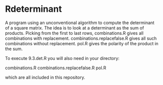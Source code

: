 # Rdeterminant
A program using an unconventional algorithm to compute the determinant of a square matrix.
The idea is to look at a determinant as the sum of products.
Picking from the first to last rows, combinations.R gives all combinations with replacement. combinations.replacefalse.R gives all such combinations without replacement. pol.R gives the polarity of the product in the sum.

To execute 9.3.det.R you will also need in your directory:

combinations.R
combinations.replacefalse.R
pol.R

which are all included in this repository.
